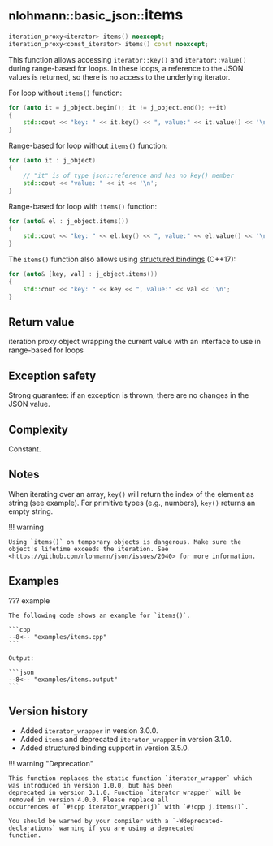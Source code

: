 # <small>nlohmann::basic_json::</small>items

```cpp
iteration_proxy<iterator> items() noexcept;
iteration_proxy<const_iterator> items() const noexcept;
```

This function allows accessing `iterator::key()` and `iterator::value()` during range-based for loops. In these loops, a
reference to the JSON values is returned, so there is no access to the underlying iterator.

For loop without `items()` function:

```cpp
for (auto it = j_object.begin(); it != j_object.end(); ++it)
{
    std::cout << "key: " << it.key() << ", value:" << it.value() << '\n';
}
```

Range-based for loop without `items()` function:

```cpp
for (auto it : j_object)
{
    // "it" is of type json::reference and has no key() member
    std::cout << "value: " << it << '\n';
}
```

Range-based for loop with `items()` function:

```cpp
for (auto& el : j_object.items())
{
    std::cout << "key: " << el.key() << ", value:" << el.value() << '\n';
}
```

The `items()` function also allows using
[structured bindings](https://en.cppreference.com/w/cpp/language/structured_binding) (C++17):

```cpp
for (auto& [key, val] : j_object.items())
{
    std::cout << "key: " << key << ", value:" << val << '\n';
}
```

## Return value

iteration proxy object wrapping the current value with an interface to use in range-based for loops

## Exception safety

Strong guarantee: if an exception is thrown, there are no changes in the JSON value.

## Complexity

Constant.

## Notes

When iterating over an array, `key()` will return the index of the element as string (see example). For primitive types
(e.g., numbers), `key()` returns an empty string.

!!! warning

    Using `items()` on temporary objects is dangerous. Make sure the object's lifetime exceeds the iteration. See
    <https://github.com/nlohmann/json/issues/2040> for more information.

## Examples

??? example

    The following code shows an example for `items()`.
    
    ```cpp
    --8<-- "examples/items.cpp"
    ```
    
    Output:
    
    ```json
    --8<-- "examples/items.output"
    ```

## Version history

- Added `iterator_wrapper` in version 3.0.0.
- Added `items` and deprecated `iterator_wrapper` in version 3.1.0.
- Added structured binding support in version 3.5.0.

!!! warning "Deprecation"

    This function replaces the static function `iterator_wrapper` which was introduced in version 1.0.0, but has been
    deprecated in version 3.1.0. Function `iterator_wrapper` will be removed in version 4.0.0. Please replace all
    occurrences of `#!cpp iterator_wrapper(j)` with `#!cpp j.items()`.

    You should be warned by your compiler with a `-Wdeprecated-declarations` warning if you are using a deprecated
    function.

